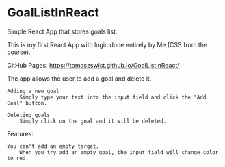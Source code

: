 # GoalListInReact
Simple React App that stores goals list.

This is my first React App with logic done entirely by Me (CSS from the course).
    
   GitHub Pages: https://tomaszswist.github.io/GoalListInReact/


The app allows the user to add a goal and delete it.

    Adding a new goal
        Simply type your text into the input field and click the "Add Goal" button.

    Deleting goals
        Simply click on the goal and it will be deleted.


Features:

    You can't add an empty target.
        When you try add an empty goal, the input field will change color to red.
